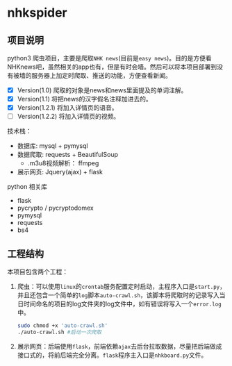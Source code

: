 # nhkspider

## 项目说明
python3 爬虫项目，主要是爬取`NHK news`(目前是`easy news`)。目的是方便看NHKnews吧，虽然相关的app也有，但是有时会墙。然后可以将本项目部署到没有被墙的服务器上加定时爬取、推送的功能，方便查看新闻。

- [x] Version(1.0) 爬取的对象是news和news里面提及的单词注解。  
- [x] Version(1.1) 将把news的汉字假名注释加进去的。  
- [x] Version(1.2.1) 将加入详情页的语音。
- [ ] Version(1.2.2) 将加入详情页的视频。  

技术栈：
+ 数据库: mysql + pymysql
+ 数据爬取: requests + BeautifulSoup
  + .m3u8视频解析： ffmpeg
+ 展示网页: Jquery(ajax) + flask

python 相关库
+ flask
+ pycrypto / pycryptodomex
+ pymysql
+ requests
+ bs4


## 工程结构
本项目包含两个工程：
1. 爬虫：可以使用`linux`的`crontab`服务配置定时启动，主程序入口是`start.py`，并且还包含一个简单的`log`脚本`auto-crawl.sh`，该脚本将爬取时的记录写入当日时间命名的项目的log文件夹的log文件中，如有错误将写入一个`error.log`中。

   ```bash
   sudo chmod +x 'auto-crawl.sh'
   ./auto-crawl.sh #启动一次爬取
   ```

2. 展示网页：后端使用`flask`，前端依赖`ajax`去后台拉取数据，尽量把后端做成接口式的，将前后端完全分离。`flask`程序主入口是`nhkboard.py`文件。